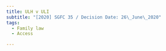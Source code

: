 ```yaml
---
title: ULH v ULI
subtitle: "[2020] SGFC 35 / Decision Date: 26\_June\_2020"
tags:
  - Family law
  - Access

---
```

